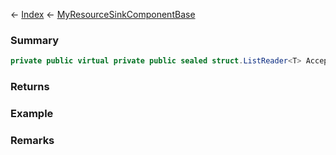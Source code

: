 ← [Index](Api-Index) ← [MyResourceSinkComponentBase](VRage.Game.Components.MyResourceSinkComponentBase)

### Summary

```csharp
private public virtual private public sealed struct.ListReader<T> AcceptedResources { ; }
```

### Returns

### Example

### Remarks

